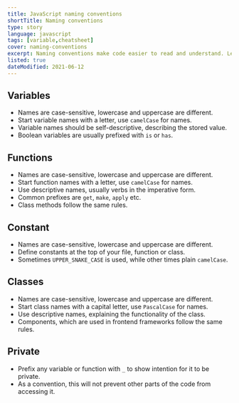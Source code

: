 ```yaml
---
title: JavaScript naming conventions
shortTitle: Naming conventions
type: story
language: javascript
tags: [variable,cheatsheet]
cover: naming-conventions
excerpt: Naming conventions make code easier to read and understand. Learn how to name your variables in JavaScript with this handy guide.
listed: true
dateModified: 2021-06-12
---
```


## Variables

- Names are case-sensitive, lowercase and uppercase are different.
- Start variable names with a letter, use `camelCase` for names.
- Variable names should be self-descriptive, describing the stored value.
- Boolean variables are usually prefixed with `is` or `has`.

## Functions

- Names are case-sensitive, lowercase and uppercase are different.
- Start function names with a letter, use `camelCase` for names.
- Use descriptive names, usually verbs in the imperative form.
- Common prefixes are `get`, `make`, `apply` etc.
- Class methods follow the same rules.

## Constant

- Names are case-sensitive, lowercase and uppercase are different.
- Define constants at the top of your file, function or class.
- Sometimes `UPPER_SNAKE_CASE` is used, while other times plain `camelCase`.

## Classes

- Names are case-sensitive, lowercase and uppercase are different.
- Start class names with a capital letter, use `PascalCase` for names.
- Use descriptive names, explaining the functionality of the class.
- Components, which are used in frontend frameworks follow the same rules.

## Private

- Prefix any variable or function with `_` to show intention for it to be private.
- As a convention, this will not prevent other parts of the code from accessing it.
